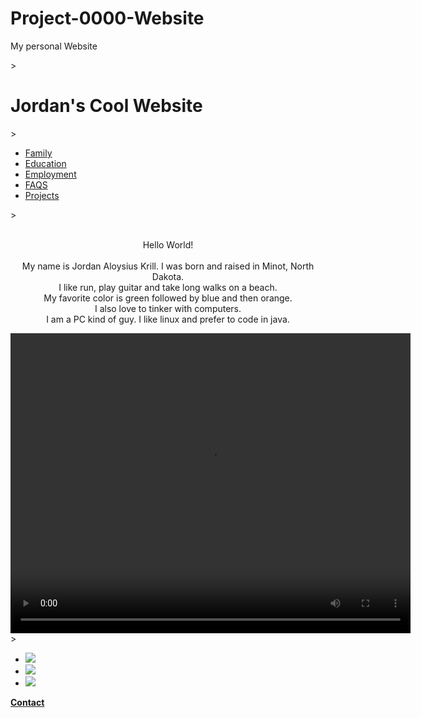 # Project-0000-Website
My personal Website
<!DOCTYPE html>
<html>
<head>
    <title>My Personal Website</title>
    <meta charset="utf-8" />
    <link type="text/css" rel="stylesheet" href="StyleSheet.css">
    <script type="text/javascript" src="JavaScript.js"></script>
</head>
    <body>
        <!-- title: is the top of the website; It is used to change the title of the website-->>
        <div class="title">
            <h1><span>Jordan's Cool Website</span></h1>
        </div>
        <!-- sideBar: is at the side of the page; It is used to allow access to additional information via hyper links-->>   
            <div class="sideBar">
                <ul>
                    <li><a href="familyPage.html">Family</a></li>
                    <li><a href="HtmlPage3.html">Education</a></li>
                    <li><a href="HtmlPage4.html">Employment</a></li>
                    <li><a href="HtmlPage5.html">FAQS</a></li>
                    <li><a href="HtmlPage6.html">Projects</a></li>
                </ul>
            </div>
        <!-- mainPage: is in the middle of the website; It is used to welcome the user and explain how to navigate the website-->>
                <div class="mainPage">
                    <div class="paragraph">
                        <p style="text-align:center;"><span><br>Hello World!<br><br>My name is Jordan Aloysius Krill. I was born and raised in Minot, North Dakota.<br>I like run, play guitar and take long walks on a beach.<br>
                            My favorite color is green followed by blue and then orange.<br>I also love to tinker with computers.<br>I am a PC kind of guy. I like linux and prefer to code in java.<br></span></p>
                    </div>
                        <div class="video">
                            <video width="640" height="480" controls>
                                <source src="https://s3.amazonaws.com/codecademy-content/projects/make-a-website/lesson-1/ollie.mp4" type="video/mp4">
                            </video>       
                        </div>         
                </div>
        <!-- footer: is located at the bootm of the page; It is used to allow the users to contact I or follow me on my many soical media websites-->>
                        <div class="footer">                           
                             <nav> 
                                <ul>
                                    <li><a href="https://www.facebook.com/"><img src="https://blog.kuku.io/wp-content/uploads/2015/06/facebook-icon-100x100.jpg"/></a></li>
                                    <li><a href="https://twitter.com/?lang=en"><img src="http://www.anar-couture.com/images/Twitter-icon.png" /></a></li>
                                    <li><a href="https://www.instagram.com/?hl=en"><img src="https://socialcontrol.com/wp-content/themes/planer/assets/images/icons/social/Instagram-icon.png" /></a></li>
                                </ul>
                                 <div class="hit-counter">
                                 </div>
                                 <div class="contact-btn">
                                    <a href="Contact-form.html"><b>Contact</b></a>
                                </div>
                            </nav>
                        </div>
</body>
</html>
